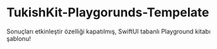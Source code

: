 # TukishKit-Playgorunds-Tempelate
Sonuçları etkinleştir özelliği kapatılmış, SwiftUI tabanlı Playground kitabı şablonu!
